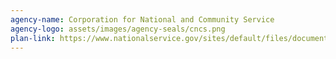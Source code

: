 ```yaml
---
agency-name: Corporation for National and Community Service
agency-logo: assets/images/agency-seals/cncs.png
plan-link: https://www.nationalservice.gov/sites/default/files/documents/CNCSEvaluationPolicy.pdf
---
```







